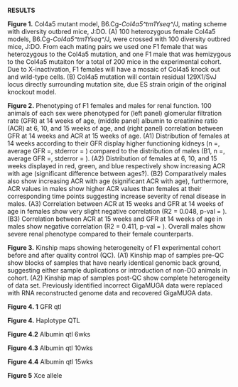 **RESULTS**

**Figure 1.** Col4a5 mutant model, B6.Cg-*Col4a5^tm1Yseq^*/J, mating
scheme with diversity outbred mice, J:DO. (A) 100 heterozygous female
Col4a5 models, B6.Cg-*Col4a5^tm1Yseq^*/J, were crossed with 100
diversity outbred mice, J:DO. From each mating pairs we used one F1
female that was heterozygous to the Col4a5 mutation, and one F1 male
that was hemizygous to the Col4a5 mutaiton for a total of 200 mice in
the experimental cohort. Due to X-inactivation, F1 females will have a
mosaic of Col4a5 knock out and wild-type cells. (B) Col4a5 mutation will
contain residual 129X1/SvJ locus directly surrounding mutation site, due
ES strain origin of the original knockout model.

**Figure 2.** Phenotyping of F1 females and males for renal function.
100 animals of each sex were phenotyped for (left panel) glomerular
filtration rate (GFR) at 14 weeks of age, (middle panel) albumin to
creatinine ratio (ACR) at 6, 10, and 15 weeks of age, and (right panel)
correlation between GFR at 14 weeks and ACR at 15 weeks of age. (A1)
Distribution of females at 14 weeks according to their GFR display
higher functioning kidneys (n =, average GFR =, stderror = ) compared to
the distribution of males (B1, n =, average GFR =, stderror = ). (A2)
Distribution of females at 6, 10, and 15 weeks displayed in red, green,
and blue respectively show increasing ACR with age (significant
difference between ages?). (B2) Comparatively males also show increasing
ACR with age (significant ACR with age), furthermore, ACR values in
males show higher ACR values than females at their corresponding time
points suggesting increase severity of renal disease in males. (A3)
Correlation between ACR at 15 weeks and GFR at 14 weeks of age in
females show very slight negative correlation (R2 = 0.048, p-val = ).
(B3) Correlation between ACR at 15 weeks and GFR at 14 weeks of age in
males show negative correlation (R2 = 0.411, p-val = ). Overall males
show severe renal phenotype compared to their female counterparts.

**Figure 3.** Kinship maps showing heterogeneity of F1 experimental
cohort before and after quality control (QC). (A1) Kinship map of
samples pre-QC show blocks of samples that have nearly identical genomic
back ground, suggesting either sample duplications or introduction of
non-DO animals in cohort. (A2) Kinship map of samples post-QC show
complete heterogeneity of data set. Previously identified incorrect
GigaMUGA data were replaced with RNA reconstructed genome data and
recovered GigaMUGA data.

**Figure 4. 1** GFR qtl

**Figure 4.** Haplotype QTL

**Figure 4.2** Albumin qtl 6wks

**Figure 4.3** Albumin qtl 10wks

**Figure 4.4** Albumin qtl 15wks

**Figure 5** Xce allele
